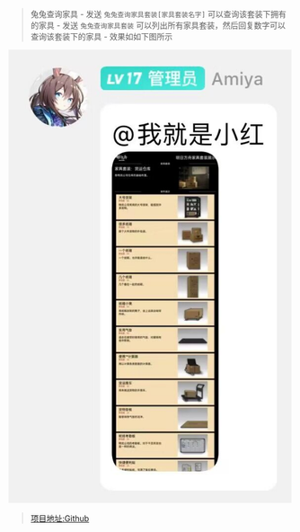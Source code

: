 > 兔兔查询家具
    - 发送 `兔兔查询家具套装[家具套装名字]` 可以查询该套装下拥有的家具
    - 发送 `兔兔查询家具套装` 可以列出所有家具套装，然后回复数字可以查询该套装下的家具
    - 效果如如下图所示

![兔兔查询家具例子](https://raw.githubusercontent.com/hsyhhssyy/amiyabot-arknights-hsyhhssyy-furniture/master/example.jpg)

> [项目地址:Github](https://github.com/hsyhhssyy/amiyabot-arknights-hsyhhssyy-furniture/)